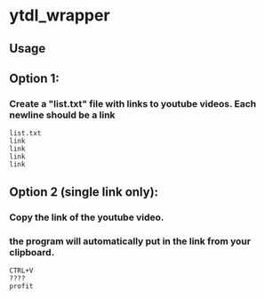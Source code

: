 # ytdl_wrapper

## Usage
## Option 1:
### Create a "list.txt" file with links to youtube videos. Each newline should be a link
```
list.txt
link
link
link
link
```
## Option 2 (single link only):
### Copy the link of the youtube video.
### the program will automatically put in the link from your clipboard.
```
CTRL+V
????
profit
```
